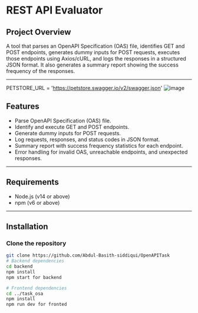 # REST API Evaluator

## Project Overview

A tool that parses an OpenAPI Specification (OAS) file, identifies GET and POST endpoints, generates dummy inputs for POST requests, executes those endpoints using Axios/cURL, and logs the responses in a structured JSON format. It also generates a summary report showing the success frequency of the responses.

---

PETSTORE_URL = 'https://petstore.swagger.io/v2/swagger.json'
![image](https://github.com/user-attachments/assets/9526bdb9-4bba-4eac-859a-d0159fb815ff)

## Features

- Parse OpenAPI Specification (OAS) file.
- Identify and execute GET and POST endpoints.
- Generate dummy inputs for POST requests.
- Log requests, responses, and status codes in JSON format.
- Summary report with success frequency statistics for each endpoint.
- Error handling for invalid OAS, unreachable endpoints, and unexpected responses.

---

## Requirements

- Node.js (v14 or above)
- npm (v6 or above)

---

## Installation

### Clone the repository

```bash
git clone https://github.com/Abdul-Basith-siddiqui/OpenAPITask
# Backend dependencies
cd backend
npm install
npm start for backend

# Frontend dependencies
cd ../task_osa
npm install
npm run dev for fronted
```

